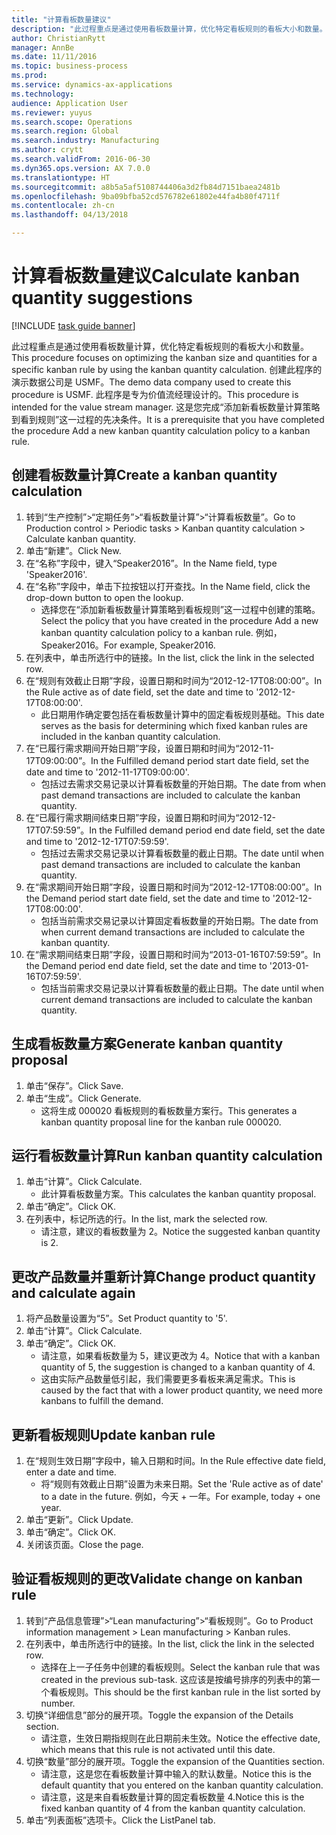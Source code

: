 ```yaml
--- 
title: "计算看板数量建议"
description: "此过程重点是通过使用看板数量计算，优化特定看板规则的看板大小和数量。"
author: ChristianRytt
manager: AnnBe
ms.date: 11/11/2016
ms.topic: business-process
ms.prod: 
ms.service: dynamics-ax-applications
ms.technology: 
audience: Application User
ms.reviewer: yuyus
ms.search.scope: Operations
ms.search.region: Global
ms.search.industry: Manufacturing
ms.author: crytt
ms.search.validFrom: 2016-06-30
ms.dyn365.ops.version: AX 7.0.0
ms.translationtype: HT
ms.sourcegitcommit: a8b5a5af5108744406a3d2fb84d7151baea2481b
ms.openlocfilehash: 9ba09bfba52cd576782e61802e44fa4b80f4711f
ms.contentlocale: zh-cn
ms.lasthandoff: 04/13/2018

---
```

# <a name="calculate-kanban-quantity-suggestions"></a><span data-ttu-id="a071b-103">计算看板数量建议</span><span class="sxs-lookup"><span data-stu-id="a071b-103">Calculate kanban quantity suggestions</span></span>

[!INCLUDE [task guide banner](../../includes/task-guide-banner.md)]

<span data-ttu-id="a071b-104">此过程重点是通过使用看板数量计算，优化特定看板规则的看板大小和数量。</span><span class="sxs-lookup"><span data-stu-id="a071b-104">This procedure focuses on optimizing the kanban size and quantities for a specific kanban rule by using the kanban quantity calculation.</span></span> <span data-ttu-id="a071b-105">创建此程序的演示数据公司是 USMF。</span><span class="sxs-lookup"><span data-stu-id="a071b-105">The demo data company used to create this procedure is USMF.</span></span> <span data-ttu-id="a071b-106">此程序是专为价值流经理设计的。</span><span class="sxs-lookup"><span data-stu-id="a071b-106">This procedure is intended for the value stream manager.</span></span> <span data-ttu-id="a071b-107">这是您完成“添加新看板数量计算策略到看到规则”这一过程的先决条件。</span><span class="sxs-lookup"><span data-stu-id="a071b-107">It is a prerequisite that you have completed the procedure Add a new kanban quantity calculation policy to a kanban rule.</span></span>


## <a name="create-a-kanban-quantity-calculation"></a><span data-ttu-id="a071b-108">创建看板数量计算</span><span class="sxs-lookup"><span data-stu-id="a071b-108">Create a kanban quantity calculation</span></span>
1. <span data-ttu-id="a071b-109">转到“生产控制”>“定期任务”>“看板数量计算”>“计算看板数量”。</span><span class="sxs-lookup"><span data-stu-id="a071b-109">Go to Production control > Periodic tasks > Kanban quantity calculation > Calculate kanban quantity.</span></span>
2. <span data-ttu-id="a071b-110">单击“新建”。</span><span class="sxs-lookup"><span data-stu-id="a071b-110">Click New.</span></span>
3. <span data-ttu-id="a071b-111">在“名称”字段中，键入“Speaker2016”。</span><span class="sxs-lookup"><span data-stu-id="a071b-111">In the Name field, type 'Speaker2016'.</span></span>
4. <span data-ttu-id="a071b-112">在“名称”字段中，单击下拉按钮以打开查找。</span><span class="sxs-lookup"><span data-stu-id="a071b-112">In the Name field, click the drop-down button to open the lookup.</span></span>
    * <span data-ttu-id="a071b-113">选择您在“添加新看板数量计算策略到看板规则”这一过程中创建的策略。</span><span class="sxs-lookup"><span data-stu-id="a071b-113">Select the policy that you have created in the procedure Add a new kanban quantity calculation policy to a kanban rule.</span></span> <span data-ttu-id="a071b-114">例如，Speaker2016。</span><span class="sxs-lookup"><span data-stu-id="a071b-114">For example, Speaker2016.</span></span>  
5. <span data-ttu-id="a071b-115">在列表中，单击所选行中的链接。</span><span class="sxs-lookup"><span data-stu-id="a071b-115">In the list, click the link in the selected row.</span></span>
6. <span data-ttu-id="a071b-116">在“规则有效截止日期”字段，设置日期和时间为“2012-12-17T08:00:00”。</span><span class="sxs-lookup"><span data-stu-id="a071b-116">In the Rule active as of date field, set the date and time to '2012-12-17T08:00:00'.</span></span>
    * <span data-ttu-id="a071b-117">此日期用作确定要包括在看板数量计算中的固定看板规则基础。</span><span class="sxs-lookup"><span data-stu-id="a071b-117">This date serves as the basis for determining which fixed kanban rules are included in the kanban quantity calculation.</span></span>  
7. <span data-ttu-id="a071b-118">在“已履行需求期间开始日期”字段，设置日期和时间为“2012-11-17T09:00:00”。</span><span class="sxs-lookup"><span data-stu-id="a071b-118">In the Fulfilled demand period start date field, set the date and time to '2012-11-17T09:00:00'.</span></span>
    * <span data-ttu-id="a071b-119">包括过去需求交易记录以计算看板数量的开始日期。</span><span class="sxs-lookup"><span data-stu-id="a071b-119">The date from when past demand transactions are included to calculate the kanban quantity.</span></span>  
8. <span data-ttu-id="a071b-120">在“已履行需求期间结束日期”字段，设置日期和时间为“2012-12-17T07:59:59”。</span><span class="sxs-lookup"><span data-stu-id="a071b-120">In the Fulfilled demand period end date field, set the date and time to '2012-12-17T07:59:59'.</span></span>
    * <span data-ttu-id="a071b-121">包括过去需求交易记录以计算看板数量的截止日期。</span><span class="sxs-lookup"><span data-stu-id="a071b-121">The date until when past demand transactions are included to calculate the kanban quantity.</span></span>  
9. <span data-ttu-id="a071b-122">在“需求期间开始日期”字段，设置日期和时间为“2012-12-17T08:00:00”。</span><span class="sxs-lookup"><span data-stu-id="a071b-122">In the Demand period start date field, set the date and time to '2012-12-17T08:00:00'.</span></span>
    * <span data-ttu-id="a071b-123">包括当前需求交易记录以计算固定看板数量的开始日期。</span><span class="sxs-lookup"><span data-stu-id="a071b-123">The date from when current demand transactions are included to calculate the kanban quantity.</span></span>  
10. <span data-ttu-id="a071b-124">在“需求期间结束日期”字段，设置日期和时间为“2013-01-16T07:59:59”。</span><span class="sxs-lookup"><span data-stu-id="a071b-124">In the Demand period end date field, set the date and time to '2013-01-16T07:59:59'.</span></span>
    * <span data-ttu-id="a071b-125">包括当前需求交易记录以计算看板数量的截止日期。</span><span class="sxs-lookup"><span data-stu-id="a071b-125">The date until when current demand transactions are included to calculate the kanban quantity.</span></span>  

## <a name="generate-kanban-quantity-proposal"></a><span data-ttu-id="a071b-126">生成看板数量方案</span><span class="sxs-lookup"><span data-stu-id="a071b-126">Generate kanban quantity proposal</span></span>
1. <span data-ttu-id="a071b-127">单击“保存”。</span><span class="sxs-lookup"><span data-stu-id="a071b-127">Click Save.</span></span>
2. <span data-ttu-id="a071b-128">单击“生成”。</span><span class="sxs-lookup"><span data-stu-id="a071b-128">Click Generate.</span></span>
    * <span data-ttu-id="a071b-129">这将生成 000020 看板规则的看板数量方案行。</span><span class="sxs-lookup"><span data-stu-id="a071b-129">This generates a kanban quantity proposal line for the kanban rule 000020.</span></span>  

## <a name="run-kanban-quantity-calculation"></a><span data-ttu-id="a071b-130">运行看板数量计算</span><span class="sxs-lookup"><span data-stu-id="a071b-130">Run kanban quantity calculation</span></span>
1. <span data-ttu-id="a071b-131">单击“计算”。</span><span class="sxs-lookup"><span data-stu-id="a071b-131">Click Calculate.</span></span>
    * <span data-ttu-id="a071b-132">此计算看板数量方案。</span><span class="sxs-lookup"><span data-stu-id="a071b-132">This calculates the kanban quantity proposal.</span></span>  
2. <span data-ttu-id="a071b-133">单击“确定”。</span><span class="sxs-lookup"><span data-stu-id="a071b-133">Click OK.</span></span>
3. <span data-ttu-id="a071b-134">在列表中，标记所选的行。</span><span class="sxs-lookup"><span data-stu-id="a071b-134">In the list, mark the selected row.</span></span>
    * <span data-ttu-id="a071b-135">请注意，建议的看板数量为 2。</span><span class="sxs-lookup"><span data-stu-id="a071b-135">Notice the suggested kanban quantity is 2.</span></span>  

## <a name="change-product-quantity-and-calculate-again"></a><span data-ttu-id="a071b-136">更改产品数量并重新计算</span><span class="sxs-lookup"><span data-stu-id="a071b-136">Change product quantity and calculate again</span></span>
1. <span data-ttu-id="a071b-137">将产品数量设置为“5”。</span><span class="sxs-lookup"><span data-stu-id="a071b-137">Set Product quantity to '5'.</span></span>
2. <span data-ttu-id="a071b-138">单击“计算”。</span><span class="sxs-lookup"><span data-stu-id="a071b-138">Click Calculate.</span></span>
3. <span data-ttu-id="a071b-139">单击“确定”。</span><span class="sxs-lookup"><span data-stu-id="a071b-139">Click OK.</span></span>
    * <span data-ttu-id="a071b-140">请注意，如果看板数量为 5，建议更改为 4。</span><span class="sxs-lookup"><span data-stu-id="a071b-140">Notice that with a kanban quantity of 5, the suggestion is changed to a kanban quantity of 4.</span></span>  
    * <span data-ttu-id="a071b-141">这由实际产品数量低引起，我们需要更多看板来满足需求。</span><span class="sxs-lookup"><span data-stu-id="a071b-141">This is caused by the fact that with a lower product quantity, we need more kanbans to fulfill the demand.</span></span>  

## <a name="update-kanban-rule"></a><span data-ttu-id="a071b-142">更新看板规则</span><span class="sxs-lookup"><span data-stu-id="a071b-142">Update kanban rule</span></span>
1. <span data-ttu-id="a071b-143">在“规则生效日期”字段中，输入日期和时间。</span><span class="sxs-lookup"><span data-stu-id="a071b-143">In the Rule effective date field, enter a date and time.</span></span>
    * <span data-ttu-id="a071b-144">将“规则有效截止日期”设置为未来日期。</span><span class="sxs-lookup"><span data-stu-id="a071b-144">Set the 'Rule active as of date' to a date in the future.</span></span> <span data-ttu-id="a071b-145">例如，今天 + 一年。</span><span class="sxs-lookup"><span data-stu-id="a071b-145">For example, today + one year.</span></span>  
2. <span data-ttu-id="a071b-146">单击“更新”。</span><span class="sxs-lookup"><span data-stu-id="a071b-146">Click Update.</span></span>
3. <span data-ttu-id="a071b-147">单击“确定”。</span><span class="sxs-lookup"><span data-stu-id="a071b-147">Click OK.</span></span>
4. <span data-ttu-id="a071b-148">关闭该页面。</span><span class="sxs-lookup"><span data-stu-id="a071b-148">Close the page.</span></span>

## <a name="validate-change-on-kanban-rule"></a><span data-ttu-id="a071b-149">验证看板规则的更改</span><span class="sxs-lookup"><span data-stu-id="a071b-149">Validate change on kanban rule</span></span>
1. <span data-ttu-id="a071b-150">转到“产品信息管理”>“Lean manufacturing”>“看板规则”。</span><span class="sxs-lookup"><span data-stu-id="a071b-150">Go to Product information management > Lean manufacturing > Kanban rules.</span></span>
2. <span data-ttu-id="a071b-151">在列表中，单击所选行中的链接。</span><span class="sxs-lookup"><span data-stu-id="a071b-151">In the list, click the link in the selected row.</span></span>
    * <span data-ttu-id="a071b-152">选择在上一子任务中创建的看板规则。</span><span class="sxs-lookup"><span data-stu-id="a071b-152">Select the kanban rule that was created in the previous sub-task.</span></span> <span data-ttu-id="a071b-153">这应该是按编号排序的列表中的第一个看板规则。</span><span class="sxs-lookup"><span data-stu-id="a071b-153">This should be the first kanban rule in the list sorted by number.</span></span>  
3. <span data-ttu-id="a071b-154">切换“详细信息”部分的展开项。</span><span class="sxs-lookup"><span data-stu-id="a071b-154">Toggle the expansion of the Details section.</span></span>
    * <span data-ttu-id="a071b-155">请注意，生效日期指规则在此日期前未生效。</span><span class="sxs-lookup"><span data-stu-id="a071b-155">Notice the effective date, which means that this rule is not activated until this date.</span></span>  
4. <span data-ttu-id="a071b-156">切换“数量”部分的展开项。</span><span class="sxs-lookup"><span data-stu-id="a071b-156">Toggle the expansion of the Quantities section.</span></span>
    * <span data-ttu-id="a071b-157">请注意，这是您在看板数量计算中输入的默认数量。</span><span class="sxs-lookup"><span data-stu-id="a071b-157">Notice this is the default quantity that you entered on the kanban quantity calculation.</span></span>  
    * <span data-ttu-id="a071b-158">请注意，这是来自看板数量计算的固定看板数量 4.</span><span class="sxs-lookup"><span data-stu-id="a071b-158">Notice this is the fixed kanban quantity of 4 from the kanban quantity calculation.</span></span>  
5. <span data-ttu-id="a071b-159">单击“列表面板”选项卡。</span><span class="sxs-lookup"><span data-stu-id="a071b-159">Click the ListPanel tab.</span></span>


